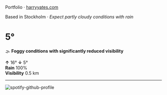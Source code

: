 Portfolio · [harryyates.com](https://harryyates.com)

<!-- WEATHER_START -->
Based in Stockholm · *Expect partly cloudy conditions with rain*

# 5°
🌫️ **Foggy conditions with significantly reduced visibility**

**↑** 16° **↓** 5°  
**Rain** 100%  
**Visibility** 0.5 km

---
<!-- WEATHER_END -->

<p align="left">
  <a>
    <img src="https://spotify-github-profile.kittinanx.com/api/view?uid=bigbello&cover_image=true&theme=natemoo-re&show_offline=true&background_color=121212&interchange=false&bar_color=53b14f&bar_color_cover=false" alt="spotify-github-profile">
  </a>
</p>